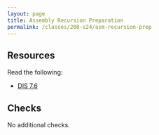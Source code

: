 ```yaml
---
layout: page
title: Assembly Recursion Preparation
permalink: /classes/208-s24/asm-recursion-prep
---
```


<!--

## Overview

## Basic Learning Objectives

## Advanced Learning Objectives
-->

## Resources
Read the following:
* [DIS 7.6](https://diveintosystems.org/book/C7-x86_64/recursion.html)

## Checks
No additional checks.